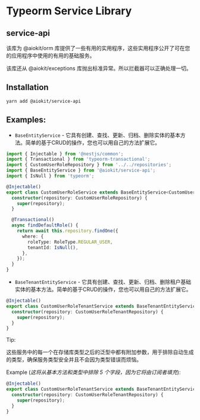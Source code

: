 # Typeorm Service Library
## service-api

该库为 @aiokit/orm 库提供了一些有用的实用程序，这些实用程序公开了可在您的应用程序中使用的有用的基础服务。

该库还从 @aiokit/exceptions 库抛出标准异常。所以拦截器可以正确处理一切。

## Installation

```bash
yarn add @aiokit/service-api
```

## Examples:

- `BaseEntityService` - 它具有创建、查找、更新、归档、删除实体的基本方法。简单的基于CRUD的操作，您也可以用自己的方法扩展它。

```typescript
import { Injectable } from '@nestjs/common';
import { Transactional } from 'typeorm-transactional';
import { CustomUserRoleRepository } from '../../repositories';
import { BaseEntityService } from '@aiokit/service-api';
import { IsNull } from 'typeorm';

@Injectable()
export class CustomUserRoleService extends BaseEntityService<CustomUserRole, CustomUserRoleRepository> {
  constructor(repository: CustomUserRoleRepository) {
    super(repository);
  }

  @Transactional()
  async findDefaultRole() {
    return await this.repository.findOne({
      where: {
        roleType: RoleType.REGULAR_USER,
        tenantId: IsNull(),
      },
    });
  }
}
```

- `BaseTenantEntityService` - 它具有创建、查找、更新、归档、删除租户基础实体的基本方法。简单的基于CRUD的操作，您也可以用自己的方法扩展它。

```typescript
@Injectable()
export class CustomUserRoleTenantService extends BaseTenantEntityService<CustomUserRole, CustomUserRoleTenantRepository> {
  constructor(repository: CustomUserRoleTenantRepository) {
    super(repository);
  }
}
```

Tip:

这些服务中的每一个在存储库类型之后的泛型中都有附加参数，用于排除自动生成的类型，确保服务类型安全并且不会因为类型错误而烦恼。

Example (_这将从基本方法和类型中排除 5 个字段，因为它将由订阅者填充_):

```typescript
@Injectable()
export class CustomUserRoleTenantService extends BaseTenantEntityService<CustomUserRole, CustomUserRoleTenantRepository, Pick<CustomUserRole, 'id' | 'createdAt' | 'updatedAt' | 'deletedAt' | 'userId'>> {
  constructor(repository: CustomUserRoleTenantRepository) {
    super(repository);
  }
}
```
